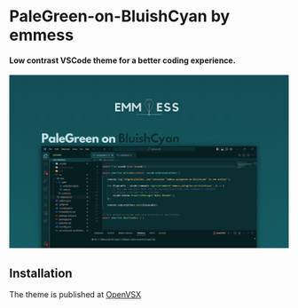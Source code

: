 # PaleGreen-on-BluishCyan by emmess

#### Low contrast VSCode theme for a better coding experience.

![Screenshot of PaleGreen-on-BluishCyan theme](./img/banner2.PNG)

## Installation 
The theme is published at [OpenVSX](https://open-vsx.org/extension/emmess/emmess-palegreen-on-bluishcyan)